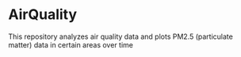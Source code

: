 # AirQuality
This repository analyzes air quality data and plots PM2.5 (particulate matter) data in certain areas over time
